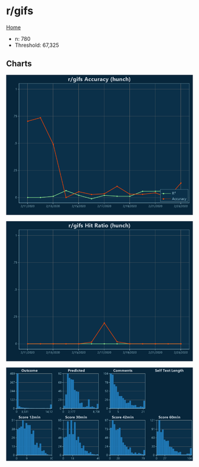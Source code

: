 # r/gifs

[Home](../index.md)

* n: 780
* Threshold: 67,325

## Charts

![r/gifs R² (hunch)](../images/hunch_gifs_Accuracy.png "r/gifs R² (hunch)")

![r/gifs Hit Ratio (hunch)](../images/hunch_gifs_HitRatio.png "r/gifs Hit Ratio (hunch)")

![r/gifs Distributions (hunch)](../images/hunch_gifs_Distributions.png "r/gifs Distributions (hunch)")

